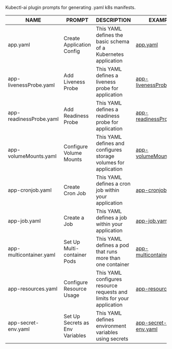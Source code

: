 Kubectl-ai plugin prompts for generating .yaml k8s manifests.

| NAME | PROMPT | DESCRIPTION | EXAMPLE | 
|-------------|-------------|-------------|-------------|
| app.yaml | Create Application Config	| This YAML defines the basic schema of a Kubernetes application | [app.yaml](https://github.com/andrefanatic/ai-prompt-yaml/blob/main/yaml/app.yaml) |
| app-livenessProbe.yaml | Add Liveness Probe | This YAML defines a liveness probe for application | [app-livenessProbe.yaml](https://github.com/andrefanatic/ai-prompt-yaml/blob/main/yaml/app-livenessProbe.yaml) |
| app-readinessProbe.yaml | Add Readiness Probe | This YAML defines a readiness probe for application | [app-readinessProbe.yaml](https://github.com/andrefanatic/ai-prompt-yaml/blob/main/yaml/app-readinessProbe.yaml) |
| app-volumeMounts.yaml | Configure Volume Mounts | This YAML defines and configures storage volumes for application | [app-volumeMounts.yaml](https://github.com/andrefanatic/ai-prompt-yaml/blob/main/yaml/app-volumeMounts.yaml) |
| app-cronjob.yaml | Create Cron Job | This YAML defines a cron job within your application | [app-cronjob.yaml](https://github.com/andrefanatic/ai-prompt-yaml/blob/main/yaml/app-cronjob.yaml) |
| app-job.yaml | Create a Job | This YAML defines a job within your application | [app-job.yaml](https://github.com/andrefanatic/ai-prompt-yaml/blob/main/yaml/app-job.yaml) |
| app-multicontainer.yaml | Set Up Multi-container Pods | This YAML defines a pod that runs more than one container | [app-multicontainer.yaml](https://github.com/andrefanatic/ai-prompt-yaml/blob/main/yaml/app-multicontainer.yaml) |
| app-resources.yaml | Configure Resource Usage | This YAML configures resource requests and limits for your application | [app-resources.yaml](https://github.com/andrefanatic/ai-prompt-yaml/blob/main/yaml/app-resources.yaml) |
| app-secret-env.yaml | Set Up Secrets as Env Variables | This YAML defines environment variables using secrets | [app-secret-env.yaml](https://github.com/andrefanatic/ai-prompt-yaml/blob/main/yaml/app-secret-env.yaml) |
